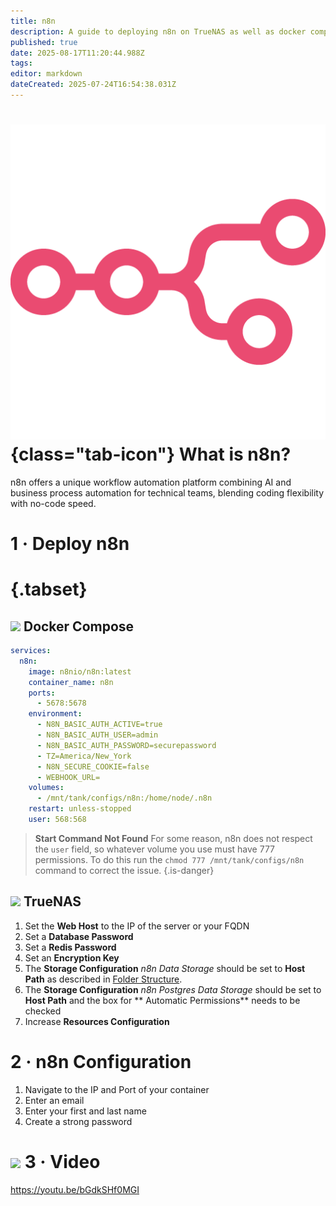 ```yaml
---
title: n8n
description: A guide to deploying n8n on TrueNAS as well as docker compose
published: true
date: 2025-08-17T11:20:44.988Z
tags: 
editor: markdown
dateCreated: 2025-07-24T16:54:38.031Z
---
```


# ![](/n8n.png){class="tab-icon"} What is n8n?

n8n offers a unique workflow automation platform combining AI and business process automation for technical teams, blending coding flexibility with no-code speed.

# 1 · Deploy n8n
# {.tabset}
## <img src="/docker.png" class="tab-icon"> Docker Compose

```yaml
services:
  n8n:
    image: n8nio/n8n:latest
    container_name: n8n
    ports:
      - 5678:5678
    environment:
      - N8N_BASIC_AUTH_ACTIVE=true
      - N8N_BASIC_AUTH_USER=admin
      - N8N_BASIC_AUTH_PASSWORD=securepassword
      - TZ=America/New_York
      - N8N_SECURE_COOKIE=false
      - WEBHOOK_URL=
    volumes:
      - /mnt/tank/configs/n8n:/home/node/.n8n
    restart: unless-stopped
    user: 568:568
```
> **Start Command Not Found**
> For some reason, n8n does not respect the `user` field, so whatever volume you use must have 777 permissions. To do this run the `chmod 777 /mnt/tank/configs/n8n` command to correct the issue.
{.is-danger}


## <img src="/truenas.png" class="tab-icon"> TrueNAS

1. Set the **Web Host** to the IP of the server or your FQDN
1. Set a **Database Password**
1. Set a **Redis Password**
1. Set an **Encryption Key**
1. The **Storage Configuration** *n8n Data Storage* should be set to **Host Path** as described in [Folder Structure](/Folder-Structure).
1. The **Storage Configuration** *n8n Postgres Data Storage* should be set to **Host Path** and the box for ** Automatic Permissions** needs to be checked
1. Increase **Resources Configuration**

# 2 · n8n Configuration

1. Navigate to the IP and Port of your container
1. Enter an email
1. Enter your first and last name
1. Create a strong password

# <img src="/youtube.png" class="tab-icon"> 3 · Video
https://youtu.be/bGdkSHf0MGI